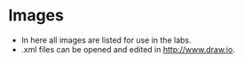 # Images #
* In here all images are listed for use in the labs.
* .xml files can be opened and edited in http://www.draw.io.